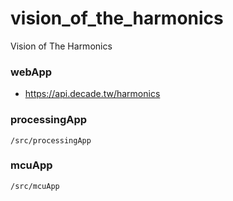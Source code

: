 # vision_of_the_harmonics
Vision of The Harmonics


### webApp
- https://api.decade.tw/harmonics

### processingApp
```
/src/processingApp
```

### mcuApp
``` 
/src/mcuApp
```

